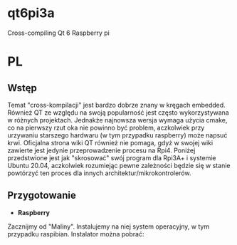 # qt6pi3a
Cross-compiling Qt 6 Raspberry pi
# PL
## Wstęp
Temat "cross-kompilacji" jest bardzo dobrze znany w kręgach embedded. Również QT ze względu na swoją popularność jest często wykorzystywana w różnych projektach. Jednakże najnowsza wersja wymaga użycia cmake, co na pierwszy rzut oka nie powinno być problem, aczkolwiek przy urzywaniu starszego hardwaru (w tym przypadku raspberry) może napsuć krwi. Oficjalna strona wiki QT również nie pomaga, gdyż w swojej wiki zawierte jest jedynie przeprowadzenie procesu na Rpi4. Poniżej przedstwione jest jak "skrosować" swój program dla Rpi3A+ i systemie Ubuntu 20.04, aczkolwiek rozumiejąc pewne zależności będzie się w stanie powtórzyć ten proces dla innych architektur/mikrokontrolerów.
## Przygotowanie
* **Raspberry**
  
Zacznijmy od "Maliny". Instalujemy na niej system operacyjny, w tym przypadku raspibian. Instalator można pobrać: 
